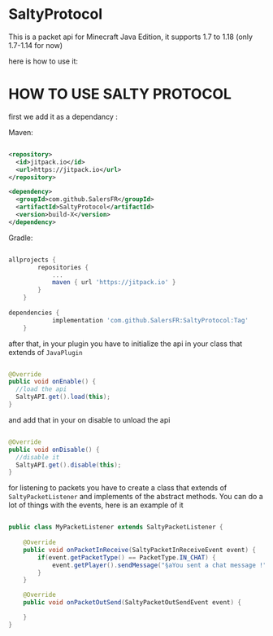 # SaltyProtocol

This is a packet api for Minecraft Java Edition, it supports 1.7 to 1.18 (only 1.7-1.14 for now)

here is how to use it:

# HOW TO USE SALTY PROTOCOL

first we add it as a dependancy :

Maven:

```xml

<repository>
  <id>jitpack.io</id>
  <url>https://jitpack.io</url>
</repository>

<dependency>
  <groupId>com.github.SalersFR</groupId>
  <artifactId>SaltyProtocol</artifactId>
  <version>build-X</version>
</dependency>

```

Gradle:

```gradle

allprojects {
		repositories {
			...
			maven { url 'https://jitpack.io' }
		}
	}
        
dependencies {
	        implementation 'com.github.SalersFR:SaltyProtocol:Tag'
	} 
```

after that, in your plugin you have to initialize the api in your class that extends of ```JavaPlugin```

```java

@Override
public void onEnable() {
  //load the api
  SaltyAPI.get().load(this); 
}

```

and add that in your on disable to unload the api

```java

@Override
public void onDisable() {
  //disable it
  SaltyAPI.get().disable(this);
}

```

for listening to packets you have to create a class that extends of ```SaltyPacketListener```
and implements of the abstract methods. You can do a lot of things with the events, here is an example of it

```java

public class MyPacketListener extends SaltyPacketListener {
    
    @Override
    public void onPacketInReceive(SaltyPacketInReceiveEvent event) {
        if(event.getPacketType() == PacketType.IN_CHAT) {
            event.getPlayer().sendMessage("§aYou sent a chat message !");
        }
    }

    @Override
    public void onPacketOutSend(SaltyPacketOutSendEvent event) {

    }
}


```
